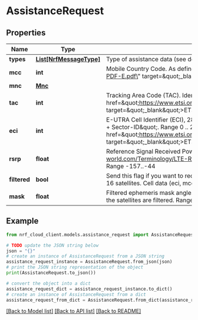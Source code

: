 # AssistanceRequest


## Properties

Name | Type | Description | Notes
------------ | ------------- | ------------- | -------------
**types** | [**List[NrfMessageType]**](NrfMessageType.md) | Type of assistance data (see description above). Defaults to [1, 2, 3, 4, 6, 7, 9] | [optional] 
**mcc** | **int** | Mobile Country Code. As defined in &lt;a href&#x3D;\&quot;https://www.itu.int/dms_pub/itu-t/opb/sp/T-SP-E.212B-2018-PDF-E.pdf\&quot; target&#x3D;\&quot;_blank\&quot;&gt;ITU-T E.212&lt;/a&gt;. | [optional] 
**mnc** | [**Mnc**](Mnc.md) |  | [optional] 
**tac** | **int** | Tracking Area Code (TAC). Identifies a group of LTE cells in a certain region (Tracking Area). See &lt;a href&#x3D;\&quot;https://www.etsi.org/deliver/etsi_ts/123000_123099/123003/17.09.00_60/ts_123003v170900p.pdf\&quot; target&#x3D;\&quot;_blank\&quot;&gt;ETSI TS 123 003, section 19.4.2.3&lt;/a&gt; for more details. | [optional] 
**eci** | **int** | E-UTRA Cell Identifier (ECI), 28 bits (20 bits eNodeB and 8 bits Cell ID). Calculated using \&quot;(eNodeB-ID * 256) + Sector-ID\&quot;. Range 0 .. 268435455. See &lt;a href&#x3D;\&quot;https://www.etsi.org/deliver/etsi_ts/123000_123099/123003/17.09.00_60/ts_123003v170900p.pdf\&quot; target&#x3D;\&quot;_blank\&quot;&gt;ETSI TS 123 003, section 19.6&lt;/a&gt; for more details. | [optional] 
**rsrp** | **float** | Reference Signal Received Power. Measured in dBm. See &lt;a href&#x3D;\&quot;https://www.rfwireless-world.com/Terminology/LTE-RSRP-vs-RSRQ.html\&quot; target&#x3D;\&quot;_blank\&quot;&gt;this page&lt;/a&gt; for more details. Range -157..-44 | [optional] 
**filtered** | **bool** | Send this flag if you want to receive ephemeris for only satellites in view. nRF Cloud will return ephemeris for up to 16 satellites. Cell data (eci, mcc, mnc, tac) is required. Defaults to false. | [optional] 
**mask** | **float** | Filtered ephemeris mask angle. Only works in conjunction with the filtered flag. Controls the mask angle for which the satellites are filtered. Range 0..90 Defaults to 5 | [optional] 

## Example

```python
from nrf_cloud_client.models.assistance_request import AssistanceRequest

# TODO update the JSON string below
json = "{}"
# create an instance of AssistanceRequest from a JSON string
assistance_request_instance = AssistanceRequest.from_json(json)
# print the JSON string representation of the object
print(AssistanceRequest.to_json())

# convert the object into a dict
assistance_request_dict = assistance_request_instance.to_dict()
# create an instance of AssistanceRequest from a dict
assistance_request_from_dict = AssistanceRequest.from_dict(assistance_request_dict)
```
[[Back to Model list]](../README.md#documentation-for-models) [[Back to API list]](../README.md#documentation-for-api-endpoints) [[Back to README]](../README.md)



